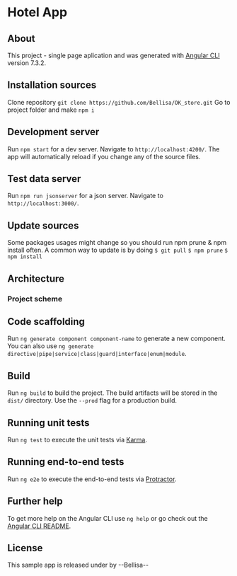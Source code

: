 # Hotel App
## About
This project - single page aplication and was generated with [Angular CLI](https://github.com/angular/angular-cli) version 7.3.2.
  
  ## Installation sources
Clone repository
`git clone https://github.com/Bellisa/OK_store.git`
Go to project folder and make
`npm i`

## Development server

Run `npm start` for a dev server. Navigate to `http://localhost:4200/`. The app will automatically reload if you change any of the source files.

## Test data server

Run `npm run jsonserver` for a json server. Navigate to `http://localhost:3000/`. 

## Update sources
Some packages usages might change so you should run npm prune & npm install often. A common way to update is by doing
  `$ git pull`
  `$ npm prune`
  `$ npm install`
## Architecture
### Project scheme

## Code scaffolding

Run `ng generate component component-name` to generate a new component. You can also use `ng generate directive|pipe|service|class|guard|interface|enum|module`.

## Build

Run `ng build` to build the project. The build artifacts will be stored in the `dist/` directory. Use the `--prod` flag for a production build.

## Running unit tests

Run `ng test` to execute the unit tests via [Karma](https://karma-runner.github.io).

## Running end-to-end tests

Run `ng e2e` to execute the end-to-end tests via [Protractor](http://www.protractortest.org/).

## Further help

To get more help on the Angular CLI use `ng help` or go check out the [Angular CLI README](https://github.com/angular/angular-cli/blob/master/README.md).

## License
This sample app is released under by --Bellisa--
